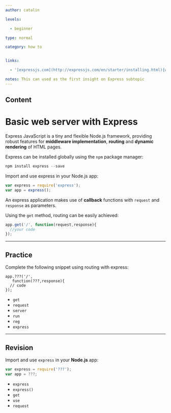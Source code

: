 ```yaml
---
author: catalin

levels:

  - beginner

type: normal

category: how to


links:

  - '[expressjs.com](http://expressjs.com/en/starter/installing.html){website}'

notes: This can used as the first insight on Express subtopic
---
```

## Content
# Basic web server with Express

Express JavaScript is a tiny and flexible Node.js framework, providing robust features for **middleware implementation**,  **routing** and **dynamic rendering** of HTML pages.

Express can be installed globally using the `npm` package manager:
```javascript
npm install express --save
```
Import and use express in your Node.js app:
```javascript
var express = require('express');
var app = express();
```
An express application makes use of **callback** functions with `request` and `response` as parameters.

Using the `get` method, routing can be easily achieved:

```javascript
app.get('/', function(request,response){
  //your code
});


```

---
## Practice

Complete the following snippet using routing with express:
```
app.???('/',
   function(???,response){
  // code
});

```

* `get`
* `request`
* `server`
* `run`
* `reg`
* `express`

---
## Revision

Import and use `express` in your **Node.js** app:
```javascript
var express = require('???');
var app = ???;
```


* `express`
* `express()`
* `get`
* `use`
* `request`

